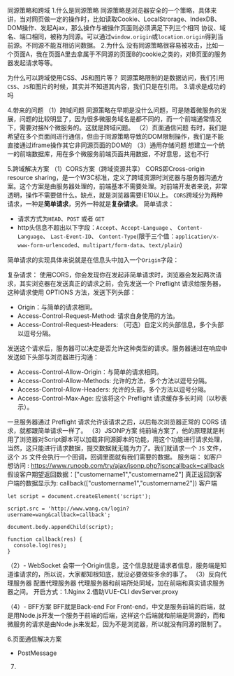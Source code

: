 同源策略和跨域
1.什么是同源策略
同源策略是浏览器安全的一个策略，具体来讲，当对网页做一定的操作时，比如读取Cookie、LocalStrorage、IndexDB、DOM操作、发起Ajax，那么操作与被操作页面则必须满足下列三个相同 协议、域名、端口相同，被称为同源。可以通过`window.origin`或`location.origin`得到当前源。不同源不能互相访问数据。
2.为什么
没有同源策略很容易被攻击，比如一个页面A，我在页面A里去拿属于不同源的页面B的cookie之类的，对B页面的服务器发起请求等等。

为什么可以跨域使用CSS、JS和图片等？
同源策略限制的是数据访问，我们引用`CSS`、`JS`和图片的时候，其实并不知道其内容，我们只是在引用。
3.请求是成功的吗

4.带来的问题
（1）跨域问题
同源策略在早期是没什么问题，可是随着微服务的发展，问题的比较明显了，因为很多微服务域名是都不同的，而一个前端通常情况下，需要对接N个微服务的。这就是跨域问题。
（2）页面通信问题
有时，我们是希望在多个页面间进行通信，但由于同源策略导致的DOM限制操作，我们是不能直接通过iframe操作其它非同源页面的DOM的
（3）通用存储问题
想建立一个统一的前端数据库，用在多个微服务前端页面共用数据，不好意思，这也不行

5.跨域解决方案
（1）CORS方案（跨域资源共享）
CORS即Cross-origin resource sharing，是一个W3C标准，定义了跨域资源时浏览器与服务器沟通方案。这个方案是由服务器处理的，前端基本不需要处理。对前端开发者来说，非常透明，操作不需要做什么。缺点，就是浏览器需要IE10以上。
`CORS`跨域分为两种请求，一种是**简单请求**，另外一种就是**复杂请求**。
简单请求：

-   请求方式为`HEAD`、`POST` 或者 `GET`
-   http头信息不超出以下字段：`Accept`、`Accept-Language` 、 `Content-Language`、 `Last-Event-ID`、 `Content-Type`(限于三个值：`application/x-www-form-urlencoded`、`multipart/form-data`、`text/plain`)

简单请求的实现具体来说就是在信息头中加入一个`Origin`字段：
  
复杂请求：
使用CORS，你会发现你在发起非简单请求时，浏览器会发起两次请求，其实浏览器在发送真正的请求之前，会先发送一个 Preflight 请求给服务器，这种请求使用 OPTIONS 方法，发送下列头部：

-   Origin：与简单的请求相同。
-   Access-Control-Request-Method: 请求自身使用的方法。
-   Access-Control-Request-Headers: （可选）自定义的头部信息，多个头部以逗号分隔。

发送这个请求后，服务器可以决定是否允许这种类型的请求。服务器通过在响应中发送如下头部与浏览器进行沟通：

-   Access-Control-Allow-Origin：与简单的请求相同。
-   Access-Control-Allow-Methods: 允许的方法，多个方法以逗号分隔。
-   Access-Control-Allow-Headers: 允许的头部，多个方法以逗号分隔。
-   Access-Control-Max-Age: 应该将这个 Preflight 请求缓存多长时间（以秒表示）。

一旦服务器通过 Preflight 请求允许该请求之后，以后每次浏览器正常的 CORS 请求，就都跟简单请求一样了。
（3）JSONP方案
纯前端方案了，他的原理就是利用了浏览器对Script脚本可以加载非同源脚本的功能，用这个功能进行请求处理，当然，这只能进行请求数据，提交数据就无能为力了。我们就请求一个 `JS` 文件，这个 `JS` 文件会执行一个回调，回调里面就有我们需要的数据。
服务端：
如客户想访问 : https://www.runoob.com/try/ajax/jsonp.php?jsoncallback=callback
假设客户期望返回数据：["customername1","customername2"]
真正返回到客户端的数据显示为: callback(["customername1","customername2"])
客户端
```
let script = document.createElement('script');

script.src = 'http://www.wang.cn/login?username=wang&callback=callback';

document.body.appendChild(script);

function callback(res) {
  console.log(res);
}

```
（2）-   WebSocket
会带一个Origin信息，这个信息就是请求者信息，服务端是知道谁请求的，所以说，大家都知根知底，就没必要做些多余的事了。
（3）反向代理服务器
配置代理服务器
代理服务器和前端所处同域，加在前端和真实请求服务器之间。
开启方式：1.Nginx 2.借助VUE-CLI devServer.proxy

（4）-   BFF方案
BFF就是Back-end For Front-end，中文是服务前端的后端，就是用Node.js开发一个服务于前端的后端，这样这个后端就和前端是同源的，而和微服务的请求是由Node.js来发起，因为不是浏览器，所以就没有同源的限制了。

6.页面通信解决方案
-   PostMessage

7.